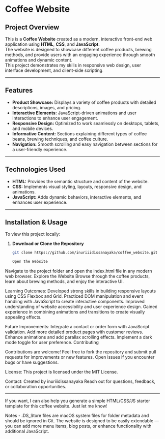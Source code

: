 # Coffee Website

## Project Overview
This is a **Coffee Website** created as a modern, interactive front-end web application using **HTML**, **CSS**, and **JavaScript**.  
The website is designed to showcase different coffee products, brewing methods, and provide users with an engaging experience through smooth animations and dynamic content.  
This project demonstrates my skills in responsive web design, user interface development, and client-side scripting.

---

## Features
- **Product Showcase:** Displays a variety of coffee products with detailed descriptions, images, and pricing.
- **Interactive Elements:** JavaScript-driven animations and user interactions to enhance user engagement.
- **Responsive Design:** Optimized to work seamlessly on desktops, tablets, and mobile devices.
- **Informative Content:** Sections explaining different types of coffee beans, brewing techniques, and coffee culture.
- **Navigation:** Smooth scrolling and easy navigation between sections for a user-friendly experience.

---

## Technologies Used
- **HTML:** Provides the semantic structure and content of the website.
- **CSS:** Implements visual styling, layouts, responsive design, and animations.
- **JavaScript:** Adds dynamic behaviors, interactive elements, and enhances user experience.

---

## Installation & Usage

To view this project locally:

1. **Download or Clone the Repository**  
   ```bash
   git clone https://github.com/inuriiidissanayaka/coffee_website.git

   Open the Website
Navigate to the project folder and open the index.html file in any modern web browser.
Explore the Website
Browse through the coffee products, learn about brewing methods, and enjoy the interactive UI.

Learning Outcomes:
Developed strong skills in building responsive layouts using CSS Flexbox and Grid.
Practiced DOM manipulation and event handling with JavaScript to create interactive components.
Improved understanding of website accessibility and user experience design.
Gained experience in combining animations and transitions to create visually appealing effects.

Future Improvements:
Integrate a contact or order form with JavaScript validation.
Add more detailed product pages with customer reviews.
Enhance animations and add parallax scrolling effects.
Implement a dark mode toggle for user preference.
Contributing

Contributions are welcome!
Feel free to fork the repository and submit pull requests for improvements or new features.
Open issues if you encounter bugs or have suggestions.

License:
This project is licensed under the MIT License.

Contact:
Created by inuriiidissanayaka
Reach out for questions, feedback, or collaboration opportunities.

---

If you want, I can also help you generate a simple HTML/CSS/JS starter template for this coffee website. Just let me know!


Notes - 
.DS_Store files are macOS system files for folder metadata and should be ignored in Git.
The website is designed to be easily extendable — you can add more menu items, blog posts, or enhance functionality with additional JavaScript.
